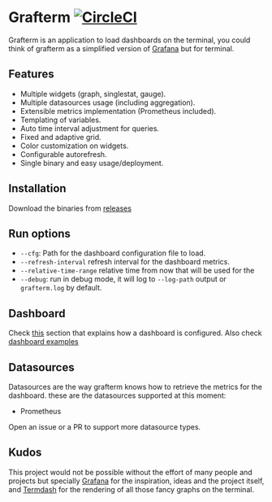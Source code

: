 # Grafterm [![CircleCI][circleci-image]][circleci-url]

Grafterm is an application to load dashboards on the terminal, you could think of grafterm as a simplified version of [Grafana] but for terminal.

## Features

- Multiple widgets (graph, singlestat, gauge).
- Multiple datasources usage (including aggregation).
- Extensible metrics implementation (Prometheus included).
- Templating of variables.
- Auto time interval adjustment for queries.
- Fixed and adaptive grid.
- Color customization on widgets.
- Configurable autorefresh.
- Single binary and easy usage/deployment.

## Installation

Download the binaries from [releases]

## Run options

- `--cfg`: Path for the dashboard configuration file to load.
- `--refresh-interval` refresh interval for the dashboard metrics.
- `--relative-time-range` relative time from now that will be used for the
- `--debug`: run in debug mode, it will log to `--log-path` output or `grafterm.log` by default.

## Dashboard

Check [this][cfg-md] section that explains how a dashboard is configured. Also check [dashboard examples][dashboard-examples]

## Datasources

Datasources are the way grafterm knows how to retrieve the metrics for the dashboard. these are the datasources supported at this moment:

- Prometheus

Open an issue or a PR to support more datasource types.

## Kudos

This project would not be possible without the effort of many people and projects but specially [Grafana] for the inspiration, ideas and the project itself, and [Termdash] for the rendering of all those fancy graphs on the terminal.

[circleci-image]: https://circleci.com/gh/slok/grafterm.svg?style=svg
[circleci-url]: https://circleci.com/gh/slok/grafterm
[grafana]: https://grafana.com/
[termdash]: https://github.com/mum4k/termdash
[releases]: https://github.com/slok/grafterm/releases
[cfg-md]: docs/cfg.md
[dashboard-examples]: dashboard-examples

